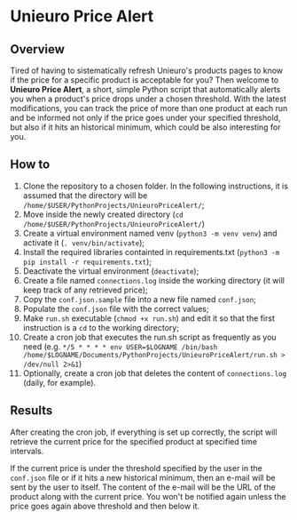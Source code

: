 # Unieuro Price Alert

## Overview

Tired of having to sistematically refresh Unieuro's products pages to know if the price for a specific product is acceptable for you?
Then welcome to **Unieuro Price Alert**, a short, simple Python script that automatically alerts you when a product's price drops under a chosen threshold.
With the latest modifications, you can track the price of more than one product at each run and be informed not only if the price goes under your specified threshold,
but also if it hits an historical minimum, which could be also interesting for you.

## How to

1. Clone the repository to a chosen folder. In the following instructions, it is assumed that the directory will be `/home/$USER/PythonProjects/UnieuroPriceAlert/`;
2. Move inside the newly created directory (`cd /home/$USER/PythonProjects/UnieuroPriceAlert/`)
3. Create a virtual environment named venv (`python3 -m venv venv`) and activate it (`. venv/bin/activate`);
4. Install the required libraries containted in requirements.txt (`python3 -m pip install -r requirements.txt`);
5. Deactivate the virtual environment (`deactivate`);
6. Create a file named `connections.log` inside the working directory (it will keep track of any retrieved price);
7. Copy the `conf.json.sample` file into a new file named `conf.json`;
8. Populate the `conf.json` file with the correct values;
9. Make `run.sh` executable (`chmod +x run.sh`) and edit it so that the first instruction is a `cd` to the working directory;
10. Create a cron job that executes the run.sh script as frequently as you need (e.g. `*/5 * * * * env USER=$LOGNAME /bin/bash /home/$LOGNAME/Documents/PythonProjects/UnieuroPriceAlert/run.sh > /dev/null 2>&1`)
11. Optionally, create a cron job that deletes the content of `connections.log` (daily, for example).

## Results

After creating the cron job, if everything is set up correctly, the script will retrieve the current price for the specified product at specified time intervals.

If the current price is under the threshold specified by the user in the `conf.json` file or if it hits a new historical minimum, then an e-mail will be sent by the user to itself. 
The content of the e-mail will be the URL of the product along with the current price. You won't be notified again unless the price goes again above threshold and then below it.
